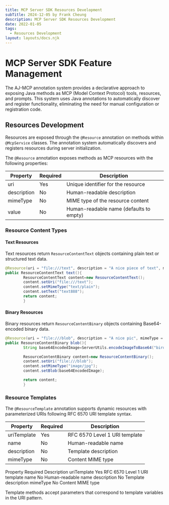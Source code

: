 ```yaml
---
title: MCP Server SDK Resources Development
subTitle: 2024-12-05 by Frank Cheung
description: MCP Server SDK Resources Development
date: 2022-01-05
tags:
  - Resources Development
layout: layouts/docs.njk
---
```


# MCP Server SDK Feature Management

The AJ-MCP annotation system provides a declarative approach to exposing Java methods as MCP (Model Context Protocol) tools, resources, and prompts.
This system uses Java annotations to automatically discover and register functionality, eliminating the need for manual configuration or registration
code.

## Resources Development

Resources are exposed through the `@Resource` annotation on methods within `@McpService` classes. The annotation system automatically discovers and
registers resources during server initialization.

The `@Resource` annotation exposes methods as MCP resources with the following properties:

| Property    | Required | Description                             |
|-------------|----------|-----------------------------------------|
| uri         | Yes      | Unique identifier for the resource      |
| description | No       | Human-readable description              |
| mimeType    | No       | MIME type of the resource content       |
| value       | No       | Human-readable name (defaults to empty) |

### Resource Content Types

#### Text Resources

Text resources return `ResourceContentText` objects containing plain text or structured text data.

```java
@Resource(uri = "file:///text", description = "A nice piece of text", mimeType = "text/plain")
public ResourceContentText text(){
        ResourceContentText content=new ResourceContentText();
        content.setUri("file:///text");
        content.setMimeType("text/plain");
        content.setText("text888");
        return content;
        }
```

#### Binary Resources

Binary resources return `ResourceContentBinary` objects containing Base64-encoded binary data.

```java
@Resource(uri = "file:///blob", description = "A nice pic", mimeType = "image/jpg")
public ResourceContentBinary blob(){
        String base64EncodedImage=ServerUtils.encodeImageToBase64("bird-eye.jpg");

        ResourceContentBinary content=new ResourceContentBinary();
        content.setUri("file:///blob");
        content.setMimeType("image/jpg");
        content.setBlob(base64EncodedImage);

        return content;
        }
```

### Resource Templates

The `@ResourceTemplate` annotation supports dynamic resources with parameterized URIs following RFC 6570 URI template syntax.

| Property    | Required | Description                   |
|-------------|----------|-------------------------------|
| uriTemplate | Yes      | RFC 6570 Level 1 URI template |
| name        | No       | Human-readable name           |
| description | No       | Template description          |
| mimeType    | No       | Content MIME type             |

Property Required Description
uriTemplate Yes RFC 6570 Level 1 URI template
name No Human-readable name
description No Template description
mimeType No Content MIME type

Template methods accept parameters that correspond to template variables in the URI pattern.
